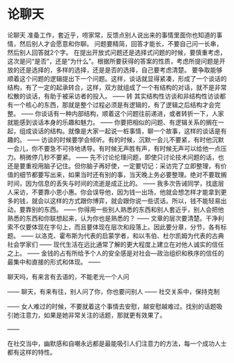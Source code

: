 # 论聊天

论聊天
准备工作，套近乎，唠家常，反馈点别人说出来的事情里面你也知道的事情，然后别人才会愿意和你聊。
问题要精简，回答才能长，不要自己问一长串，然后别人回答就2个字。
在提出开放式问题还是选择式问题的时候，要慎重考虑，这次是问“是否”，还是“为什么”。根据所要获得的答案的性质，考虑所提问题是开放的还是选择的，多样的选择，还是是否的选择，自己要考虑清楚。
要争取能够顺着这个问题的逻辑提出下一个问题。这样，谈话就显得紧凑，形成了一个谈话的结构，有了一定的起承转合，这样，双方就组成了一个有结构的对话，就不是非常松散的谈话，有助于被采访者的投入。
——
转
其实结构性访谈和非结构性访谈都有一个核心的东西，那就是整个过程必须是有逻辑的，有了逻辑之后结构才会完整。
——
你谈话有一种内部结构，顺着这个问题往前递进，或者转折一下，人家就能感到谈话本身的乐趣和魅力。
——
你要把相似的问题、有逻辑关系的搁在一起，组成谈话的结构。就像是大家一起说一桩事情，聊一个故事，这样的谈话是有趣的。
——
访谈的时候要学会倾听。有的时候，沉默一会儿不要紧，有时他沉默一会儿，你不要急不可待地诱导。有时候无声胜有声，有时候无声可以给他一点压力。稍微停几秒不要紧。
——
先不讨论伦理问题，即使只讨论技术问题的话，也还是要重视用脑子记住。但你脑子再好使，一定要切记：采访完了立即整理，有价值的细节都要写出来，如果当时还有别的事，当天晚上务必要整理。绝对不要耽搁时间，因为信息的丢失与时间的流逝是成正比的。
——
我多次告诫同学，找底层人采访，不要靠小恩小惠。你会误导他，因为钱一出场，他就会想怎样才能拿到更多的钱，就会以这样的方式跟你博弈，就会跟你说一些谎话。所以，钱不能轻易出动，要靠别的东西。
——
你得用一些别人熟悉的东西和别人套近乎，别人会把他熟悉的东西和你联想起来，认为你也是熟悉的？
——
文章的层次要清楚。干净利索不仅要体现在字句上，而且要体现在层次和段落上。因此要分章，分节，各有标题。
——
以洛克、霍布斯为代表的启蒙学者，和以韦伯、杜尔凯姆为代表的古典社会学家们
——
现代生活在远比通常了解的更大程度上建立在对他人诚实的信任之上。
——
金钱的占有所给予个人的安全感是对社会—政治组织和秩序的信任的最集中和直接的形式和体现。
——

聊天吗，有来言有去语的，不能老光一个人问

——
聊天，有来有往，别人问了你，你也要问别人
——
社交关系中，保持克制

——
女人难过的时候，不要就着这个事情去安慰，越安慰越难过。找别的话题吸引她注意力，如果是她非常关注的话题，那就更有效果了。

——

在社交当中，幽默感和自嘲永远都是最能吸引人们注意力的方法，每一个成功人士都有这样的特性。

